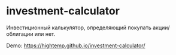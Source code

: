 # investment-calculator

Инвестиционный калькулятор, определяющий покупать акции/облигации или нет.

Demo: https://hightemp.github.io/investment-calculator/